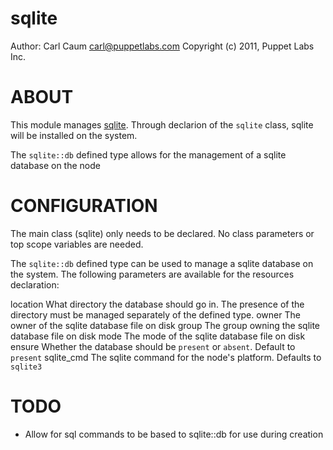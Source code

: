 sqlite
======

Author: Carl Caum <carl@puppetlabs.com>
Copyright (c) 2011, Puppet Labs Inc.

ABOUT
=====

This module manages [sqlite](http://www.sqlite.org). Through declarion of the `sqlite` class, sqlite will be installed on the system.

The `sqlite::db` defined type allows for the management of a sqlite database on the node

CONFIGURATION
=============

The main class (sqlite) only needs to be declared.  No class parameters or top scope variables are needed.

The `sqlite::db` defined type can be used to manage a sqlite database on the system.
The following parameters are available for the resources declaration:

location    What directory the database should go in.  The presence of the directory must be managed separately of the defined type.
owner       The owner of the sqlite database file on disk
group       The group owning the sqlite database file on disk
mode        The mode of the sqlite database file on disk
ensure      Whether the database should be `present` or `absent`.  Default to `present`
sqlite_cmd  The sqlite command for the node's platform.  Defaults to `sqlite3`

TODO
====

 * Allow for sql commands to be based to sqlite::db for use during creation
